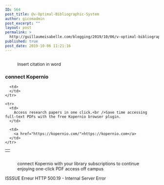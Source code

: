 ```yaml
---
ID: 564
post_title: @v-Optimal-Bibliographic-System
author: gicomadmin
post_excerpt: ""
layout: post
permalink: >
  http://guillaumeisabelle.com/blogging/2019/10/06/v-optimal-bibliographic-system/
published: true
post_date: 2019-10-06 11:21:16
---
```

<!-- wp:block-lab/stc-vision-block {"vision":"Write and cite your reference optimally","dtdue":"191006"} /-->

<!-- wp:image {"id":575} --><figure class="wp-block-image">

<img src="http://guillaumeisabelle.com/blogging/wp-content/uploads/sites/10/2019/10/image-4.png" alt="" class="wp-image-575" /><figcaption>Insert citation in word</figcaption></figure> <!-- /wp:image -->

<!-- wp:block-lab/stc-vision-block {"vision":"PDF are joined to the source in an acceptable amount of click"} /-->

<!-- wp:heading {"level":3} -->

### connect Kopernio 

<!-- /wp:heading -->

<!-- wp:paragraph -->



<!-- /wp:paragraph -->

<!-- wp:table -->

<table class="wp-block-table">
  <tbody>
    <tr>
      <td>
      </td>
      
      <td>
      </td>
    </tr>
    
    <tr>
      <td>
        Access research papers in one click.<br />Save time accessing full-text PDFs with the free Kopernio browser plugin.
      </td>
      
      <td>
        <a href="https://kopernio.com/">https://kopernio.com</a>
      </td>
    </tr>
  </tbody>
</table>

<!-- /wp:table -->

<!-- wp:image {"id":568} --><figure class="wp-block-image">

<img src="http://guillaumeisabelle.com/blogging/wp-content/uploads/sites/10/2019/10/image-1.png" alt="" class="wp-image-568" /><figcaption> connect Kopernio with your library subscriptions to continue enjoying one-click PDF access off campus </figcaption></figure> <!-- /wp:image -->

<!-- wp:paragraph -->

ISSSUE Erreur HTTP 500.19 - Internal Server Error

<!-- /wp:paragraph -->

<!-- wp:image {"id":570} --><figure class="wp-block-image">

<img src="http://guillaumeisabelle.com/blogging/wp-content/uploads/sites/10/2019/10/image-2.png" alt="" class="wp-image-570" /></figure> <!-- /wp:image -->

<!-- wp:image {"id":572} --><figure class="wp-block-image">

<img src="http://guillaumeisabelle.com/blogging/wp-content/uploads/sites/10/2019/10/image-3.png" alt="" class="wp-image-572" /></figure> <!-- /wp:image -->